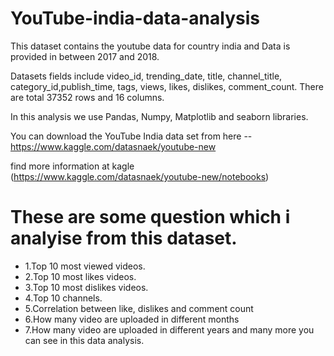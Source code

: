 # YouTube-india-data-analysis

This dataset contains the youtube data for country india and Data is provided in between 2017 and 2018.

Datasets fields include video_id, trending_date, title, channel_title, category_id,publish_time, tags, views, likes, dislikes, comment_count. There are total 37352 rows and 16 columns.

In this analysis we use Pandas, Numpy, Matplotlib and seaborn libraries.

You can download the YouTube India data set from here -- https://www.kaggle.com/datasnaek/youtube-new

find more information at kagle (https://www.kaggle.com/datasnaek/youtube-new/notebooks)

# These are some question which i analyise from this dataset.
* 1.Top 10 most viewed videos.
* 2.Top 10 most likes videos.
* 3.Top 10 most dislikes videos.
* 4.Top 10 channels.
* 5.Correlation between like, dislikes and comment count
* 6.How many video are uploaded in different months
* 7.How many video are uploaded in different years
      and many more you can see in this data analysis.
 

